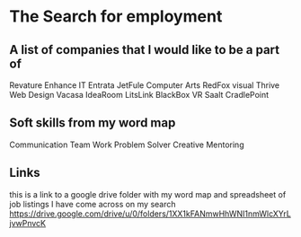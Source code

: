 # The Search for employment

## A list of companies that I would like to be a part of 

Revature
Enhance IT
Entrata
JetFule
Computer Arts
RedFox visual
Thrive Web Design
Vacasa
IdeaRoom
LitsLink
BlackBox VR
Saalt
CradlePoint

## Soft skills from my word map

Communication
Team Work
Problem Solver
Creative
Mentoring



## Links

this is a link to a google drive folder with my word map and spreadsheet of job listings I have come across on my search
https://drive.google.com/drive/u/0/folders/1XX1kFANmwHhWNI1nmWlcXYrLjvwPnvcK